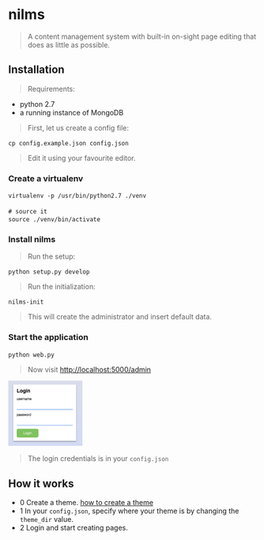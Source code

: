 # nilms
> A content management system with built-in on-sight page editing
> that does as little as possible.

## Installation
> Requirements:

* python 2.7
* a running instance of MongoDB

> First, let us create a config file:

    cp config.example.json config.json

> Edit it using your favourite editor.

### Create a virtualenv

    virtualenv -p /usr/bin/python2.7 ./venv
    
    # source it
    source ./venv/bin/activate

### Install nilms
> Run the setup:

    python setup.py develop

> Run the initialization:

    nilms-init

> This will create the administrator and insert default data.

### Start the application

    python web.py

> Now visit [http://localhost:5000/admin](http://localhost:5000/admin)  
<img src='screenshots/login.png' width='150px'/>  

> The login credentials is in your `config.json`

## How it works
* 0 Create a theme. [how to create a theme](HOW_TO_CREATE_A_THEME.md)
* 1 In your `config.json`, specify where your theme is by changing the `theme_dir` value.
* 2 Login and start creating pages.
